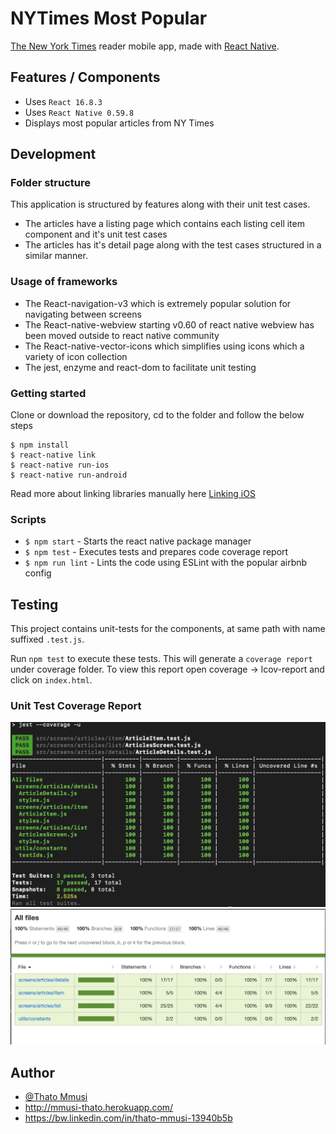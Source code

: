 # NYTimes Most Popular
[The New York Times](http://nytimes.com) reader mobile app, made with [React Native](https://facebook.github.io/react-native/).



## Features / Components
- Uses `React 16.8.3`
- Uses `React Native 0.59.8`
- Displays most popular articles from NY Times

## Development

### Folder structure
This application is structured by features along with their unit test cases. 
- The articles have a listing page which contains each listing cell item component and it's unit test cases
- The articles has it's detail page along with the test cases structured in a similar manner.

### Usage of frameworks
- The React-navigation-v3 which is extremely popular solution for navigating between screens
- The React-native-webview starting v0.60 of react native webview has been moved outside to react native community
- The React-native-vector-icons which simplifies using icons which a variety of icon collection
- The jest, enzyme and react-dom to facilitate unit testing

### Getting started
Clone or download the repository, cd to the folder and follow the below steps 
```
$ npm install 
$ react-native link
$ react-native run-ios
$ react-native run-android
```
Read more about linking libraries manually here [Linking iOS](https://facebook.github.io/react-native/docs/linking-libraries-ios)

### Scripts
- `$ npm start` - Starts the react native package manager
- `$ npm test` - Executes tests and prepares code coverage report
- `$ npm run lint` - Lints the code using ESLint with the popular airbnb config

## Testing
This project contains unit-tests for the components, at same path with name suffixed `.test.js`.

Run `npm test` to execute these tests. This will generate a `coverage report` under coverage folder. To view this report open coverage -> lcov-report and click on `index.html`.


### Unit Test Coverage Report
![Coverage](assets/screenshots/codecoverage.png)
![Coverage Report](assets/screenshots/codecoveragereport.png)


## Author
- [@Thato Mmusi](https://github.com/Mmusi)
- http://mmusi-thato.herokuapp.com/
- https://bw.linkedin.com/in/thato-mmusi-13940b5b
